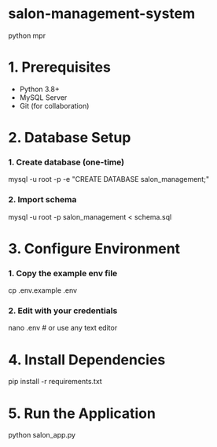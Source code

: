 # salon-management-system
python mpr

# 1. Prerequisites
- Python 3.8+
- MySQL Server
- Git (for collaboration)

# 2. Database Setup
### 1. Create database (one-time)
mysql -u root -p -e "CREATE DATABASE salon_management;"

### 2. Import schema
mysql -u root -p salon_management < schema.sql

# 3. Configure Environment
### 1. Copy the example env file
cp .env.example .env

### 2. Edit with your credentials
nano .env  # or use any text editor

# 4. Install Dependencies
pip install -r requirements.txt

# 5. Run the Application
python salon_app.py
